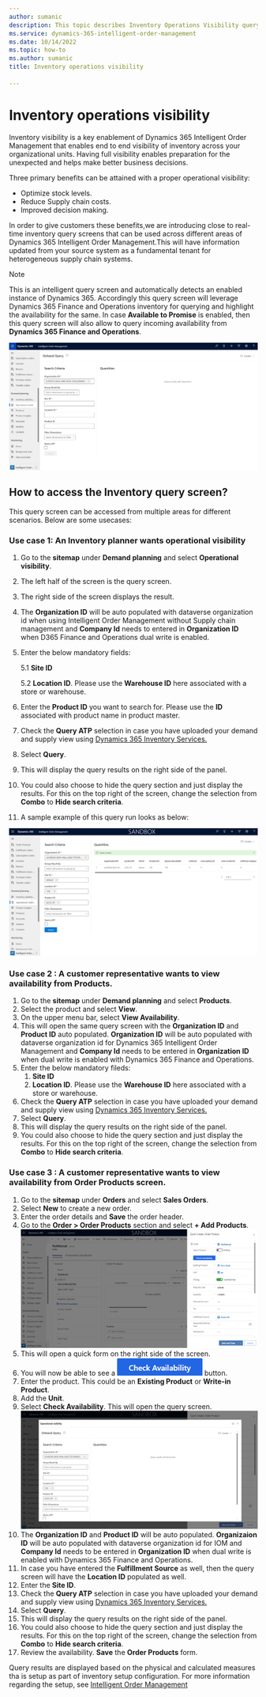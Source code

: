 ```yaml
---
author: sumanic
description: This topic describes Inventory Operations Visibility query screen in Microsoft Dynamics 365 Intelligent Order Management.
ms.service: dynamics-365-intelligent-order-management
ms.date: 10/14/2022
ms.topic: how-to
ms.author: sumanic
title: Inventory operations visibility

---
```


# Inventory operations visibility

Inventory visibility is a key enablement of Dynamics 365 Intelligent Order Management that enables end to end visibility of inventory across your organizational units. Having full visibility enables preparation for the unexpected and helps make better business decisions.

Three primary benefits can be attained with a proper operational visibility:

- Optimize stock levels.
- Reduce Supply chain costs.
- Improved decision making.

In order to give customers these benefits,we are introducing close to real-time inventory query screens that can be used across different areas of Dynamics 365 Intelligent Order Management.This will have information updated from your source system as a fundamental tenant for heterogeneous supply chain systems.

> [!NOTE]
> This is an intelligent query screen and automatically detects an enabled instance of Dynamics 365. Accordingly this query screen will leverage Dynamics 365 Finance and Operations inventory for querying and highlight the availability for the same.
In case **Available to Promise** is enabled, then this query screen will also allow to query incoming availability from **Dynamics 365 Finance and Operations**.

![Inventory Operational Visibility.](media/IVQuery.png)

## How to access the Inventory query screen?

This query screen can be accessed from multiple areas for different scenarios. Below are some usecases:

### Use case 1: An Inventory planner wants operational visibility

1. Go to the **sitemap** under **Demand planning** and select **Operational visibility**.
2. The left half of the screen is the query screen.
3. The right side of the screen displays the result.
4. The **Organization ID** will be auto populated with dataverse organization id when using Intelligent Order Management without Supply chain management and **Company Id** needs to entered in **Organization ID** when D365 Finance and Operations dual write is enabled.
5. Enter the below mandatory fields:

    5.1 **Site ID**
    
    5.2 **Location ID**. Please use the **Warehouse ID** here associated with a store or warehouse.

6. Enter the **Product ID** you want to search for. Please use the **ID** associated with product name in product master.
7. Check the **Query ATP** selection in case you have uploaded your demand and supply view using [Dynamics 365 Inventory Services.](/dynamics365/supply-chain/inventory/inventory-visibility-available-to-promise)
8. Select **Query**.
9. This will display the query results on the right side of the panel.
10. You could also choose to hide the query section and just display the results. For this on the top right of the screen, change the selection from **Combo** to **Hide search criteria**.
11. A sample example of this query run looks as below:

![Query Results.](media/QueryResult.png)
  
### Use case 2 : A customer representative wants to view availability from Products.

1. Go to the **sitemap** under **Demand planning** and select **Products**.
2. Select the product and select **View**.
3. On the upper menu bar, select **View Availability**.
4. This will open the same query screen with the **Organization ID** and **Product ID** auto populated. **Organization ID** will be auto populated with dataverse organization id for Dynamics 365 Intelligent Order Management and **Company Id** needs to be entered in **Organization ID** when dual write is enabled with Dynamics 365 Finance and Operations.
5. Enter the below mandatory fileds:
    1. **Site ID**   
    1. **Location ID**. Please use the **Warehouse ID** here associated with a store or warehouse.
6. Check the **Query ATP** selection in case you have uploaded your demand and supply view using [Dynamics 365 Inventory Services.](/dynamics365/supply-chain/inventory/inventory-visibility-available-to-promise)
7. Select **Query**.
8. This will display the query results on the right side of the panel.
9. You could also choose to hide the query section and just display the results. For this on the top right of the screen, change the selection from **Combo** to **Hide search criteria**.

### Use case 3 : A customer representative wants to view availability from Order Products screen.

1. Go to the **sitemap** under **Orders** and select **Sales Orders**.
2. Select  **New** to create a new order.
3. Enter the order details and **Save** the order header.
4. Go to the **Order \> Order Products** section and select **+ Add Products**.
    ![OrderProducts.](media/QuickForm.png)
6. This will open a quick form on the right side of the screen.
7. You will now be able to see a ![View Avail.](media/CheckAvail.png) button.
8. Enter the product. This could be an **Existing Product** or **Write-in Product**.
9. Add the **Unit**.
10. Select **Check Availability**. This will open the query screen.
    ![Query Autofill.](media/Autofill.png)
11. The **Organization ID** and **Product ID** will be auto populated. **Organizaion ID** will be auto populated with dataverse organization id for IOM and **Company Id** needs to be entered in **Organization ID** when dual write is enabled with Dynamics 365 Finance and Operations.
12. In case you have entered the **Fulfillment Source** as well, then the query screen will have the **Location ID** populated as well.
13. Enter the **Site ID**.
14. Check the **Query ATP** selection in case you have uploaded your demand and supply view using [Dynamics 365 Inventory Services.](/dynamics365/supply-chain/inventory/inventory-visibility-available-to-promise)
15. Select **Query**.
16. This will display the query results on the right side of the panel.
17. You could also choose to hide the query section and just display the results. For this on the top right of the screen, change the selection from **Combo** to **Hide search criteria**.
18. Review the availability. **Save** the **Order Products** form.

Query results are displayed based on the physical and calculated measures tha is setup as part of inventory setup configuration. For more information regarding the setup, see [Intelligent Order Management](/dynamics365/intelligent-order-management/)
